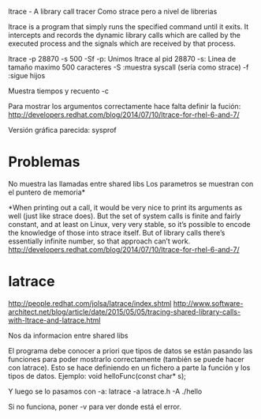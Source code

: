 ltrace - A library call tracer
Como strace pero a nivel de librerias

ltrace  is  a program that simply runs the specified command until it exits.  It intercepts and records the dynamic library calls which are called by the executed process and the signals which are received by that process.


ltrace -p 28870 -s 500 -Sf
  -p: Unimos ltrace al pid 28870
  -s: Linea de tamaño maximo 500 caracteres
  -S :muestra syscall (sería como strace)
  -f :sigue hijos


Muestra tiempos y recuento
-c

Para mostrar los argumentos correctamente hace falta definir la fución:
http://developers.redhat.com/blog/2014/07/10/ltrace-for-rhel-6-and-7/


Versión gráfica parecida: sysprof

# Problemas
No muestra las llamadas entre shared libs
Los parametros se muestran con el puntero de memoria*

*When printing out a call, it would be very nice to print its arguments as well (just like strace does). But the set of system calls is finite and fairly constant, and at least on Linux, very very stable, so it’s possible to encode the knowledge of those into strace itself. But of library calls there’s essentially infinite number, so that approach can’t work.
http://developers.redhat.com/blog/2014/07/10/ltrace-for-rhel-6-and-7/

# latrace
http://people.redhat.com/jolsa/latrace/index.shtml
http://www.software-architect.net/blog/article/date/2015/05/05/tracing-shared-library-calls-with-ltrace-and-latrace.html

Nos da informacion entre shared libs

El programa debe conocer a priori que tipos de datos se están pasando las funciones para poder mostrarlo correctamente (también se puede hacer con latrace).
Esto se hace definiendo en un fichero a parte la función y los tipos de datos.
Ejemplo:
void helloFunc(const char* s);

Y luego se lo pasamos con -a:
latrace -a latrace.h -A ./hello


Si no funciona, poner -v para ver donde está el error.
